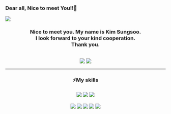 ### <h3>Dear all, Nice to meet You!!👋</h3>   
<html>
<head>
<img src="https://capsule-render.vercel.app/api?type=wave&color=auto&height=300&section=header&text=KIM%20Sungsoo&fontSize=90" />
</head>

<body>



  <div  align=center>
    <h3>Nice to meet you. My name is <b>Kim Sungsoo.<b/><br/> I look forward to your kind cooperation. <br/>Thank you.</h3>
      <br/>
      <img src ="https://images.chosun.com/resizer/MEkZhBCJlX4_RXe68BjOYStXAhc=/616x0/smart/cloudfront-ap-northeast-1.images.arcpublishing.com/chosun/UHRLZ7YGQFH2TAXY3NJW5MPUJU.gif"></img>
<img src="https://w.namu.la/s/ef334bf3de7b14cab021c14f4e1eae7beafd42e4cf61d2a49b20336603a645ae2312577bccfbece5c4ce28add7e4172dd00b6eabe8f7e674de8aee89afce04c87a22b5530fb389cd9103e62063aba675878abff0d6686d45191d3a2f7d6fc504"/>
    <hr/>
<div>
  <h3>⚡My skills<h3>
<img src="https://img.shields.io/badge/Firebase-FFCA28?style=flat-square&logo=firebase&logoColor=white"/>
<img src ="https://img.shields.io/badge/JavaScript-3655FF?style=flat-square&logo=javascript&logoColor=white""/>
<img src ="https://img.shields.io/badge/Android-3DDC84?style=flat-square&logo=Android&logoColor=white""/>
  </div>
  <div>
<img src ="https://img.shields.io/badge/Java-FF160B?style=flat-square&logo=Java&logoColor=white""/>
<img src ="https://img.shields.io/badge/Kotlin-352A71?style=flat-square&logo=Kotlin&logoColor=white""/>
<img src ="https://img.shields.io/badge/SpringBoot-6DB33F?style=flat-square&logo=SpringBoot&logoColor=white""/>
<img src ="https://img.shields.io/badge/Jenkins-D24939?logo=JenKins&logoColor=white""/>
<img src ="https://img.shields.io/badge/Gradle-02303A?logo=Gradle&logoColor=white""/>
                                                                                   </div>
                                                                                   </div>
                                                                                   </body>
                                                                                   </html>                                                            
<!--
**tjdtnsla0911/tjdtnsla0911** is a ✨ _special_ ✨ repository because its `README.md` (this file) appears on your GitHub profile.

Here are some ideas to get you started:

- 🔭 I’m currently working on ...
- 🌱 I’m currently learning ...
- 👯 I’m looking to collaborate on ...
- 🤔 I’m looking for help with ...
- 💬 Ask me about ...
- 📫 How to reach me: ...
- 😄 Pronouns: ...
- ⚡ Fun fact: ...
-->
